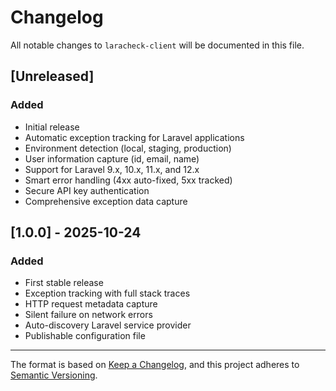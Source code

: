 # Changelog

All notable changes to `laracheck-client` will be documented in this file.

## [Unreleased]

### Added

-   Initial release
-   Automatic exception tracking for Laravel applications
-   Environment detection (local, staging, production)
-   User information capture (id, email, name)
-   Support for Laravel 9.x, 10.x, 11.x, and 12.x
-   Smart error handling (4xx auto-fixed, 5xx tracked)
-   Secure API key authentication
-   Comprehensive exception data capture

## [1.0.0] - 2025-10-24

### Added

-   First stable release
-   Exception tracking with full stack traces
-   HTTP request metadata capture
-   Silent failure on network errors
-   Auto-discovery Laravel service provider
-   Publishable configuration file

---

The format is based on [Keep a Changelog](https://keepachangelog.com/en/1.0.0/),
and this project adheres to [Semantic Versioning](https://semver.org/spec/v2.0.0.html).
